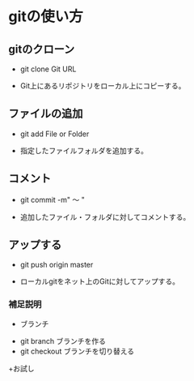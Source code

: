 # gitの使い方

## gitのクローン
* git clone Git URL
 - Git上にあるリポジトリをローカル上にコピーする。

## ファイルの追加
* git add File or Folder
 - 指定したファイルフォルダを追加する。

## コメント
* git commit -m" ～ "
 - 追加したファイル・フォルダに対してコメントする。

## アップする
* git push origin master
 - ローカルgitをネット上のGitに対してアップする。

### 補足説明
* ブランチ
 - git branch ブランチを作る
 - git checkout ブランチを切り替える

  +お試し
